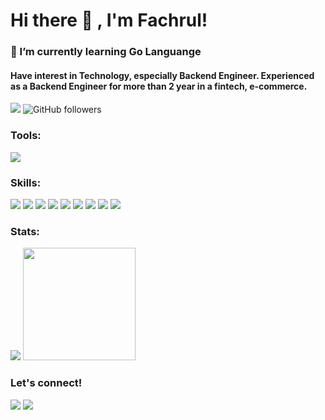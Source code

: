 # Hi there 👋 , I'm Fachrul!
### 🌱 I’m currently learning Go Languange
#### Have interest in Technology, especially Backend Engineer. Experienced as a Backend Engineer for more than 2 year in a fintech, e-commerce.

<p>
<img src="https://gpvc.arturio.dev/fachrulmustofa20" /> 
<img alt="GitHub followers" src="https://img.shields.io/github/followers/fachrulmustofa20?label=Followers">
</p>

### Tools:
<p>
    <img src="https://img.shields.io/badge/Text%20Editor-Visual%20Studio%20Code-blue?&logo=visual%20studio%20code&logoColor=blue" />
</p>

### Skills:
<p>
    <img src="https://img.shields.io/badge/html5%20-%23E34F26.svg?&style=for-the-badge&logo=html5&logoColor=white" />
    <img src="https://img.shields.io/badge/css3%20-%231572B6.svg?&style=for-the-badge&logo=css3&logoColor=white" />
    <img src="https://img.shields.io/badge/javascript%20-%23323330.svg?&style=for-the-badge&logo=javascript&logoColor=%23F7DF1E" />
    <img src="https://img.shields.io/badge/Go-00ADD8?style=for-the-badge&logo=go&logoColor=white" />
    <img src="https://img.shields.io/badge/php-%23777BB4.svg?&style=for-the-badge&logo=php&logoColor=white" />
    <img src="https://img.shields.io/badge/Python-3776AB?style=for-the-badge&logo=python&logoColor=white" />
    <img src="https://img.shields.io/badge/bootstrap%20-%23563D7C.svg?&style=for-the-badge&logo=bootstrap&logoColor=white" />
    <img src="https://img.shields.io/badge/mysql%20-%23323330.svg?&style=for-the-badge&logo=mysql&logoColor=white" />
    <img src="https://img.shields.io/badge/postgres-%23316192.svg?&style=for-the-badge&logo=postgresql&logoColor=white" />
</p>

### Stats:
<p>
    <img src="https://github-readme-stats.vercel.app/api?username=fachrulmustofa20&hide=contribs,prs&show_icons=true&hide_border=true&title_color=000" />
    <img src="https://github-readme-stats.vercel.app/api/top-langs/?username=fachrulmustofa20&layout=compact" height=180 />
</p>

### Let's connect!
<p>
    <a href="https://www.linkedin.com/in/fachrul-mustofa-588a46124/" target="blank"><img src="https://img.shields.io/badge/Fachrul Mustofa-30302f?style=flat&logo=linkedin" /></a>
    <a href="https://www.instagram.com/fachrulmustofa/" target="blank"><img src="https://img.shields.io/badge/Fachrul M-%23E4405F.svg?&style=flat&logo=instagram&logoColor=white"></a>
</p>
